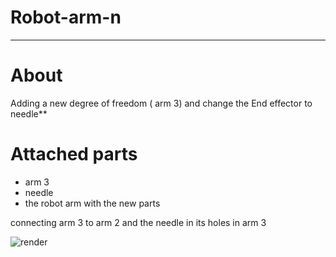 # Robot-arm-n

---
# About 

Adding a new degree of freedom ( arm 3) and change the End effector to needle**


# Attached parts

* arm 3
* needle
* the robot arm with the new parts

connecting arm 3 to arm 2 and the needle in its holes in arm 3

![render]()

